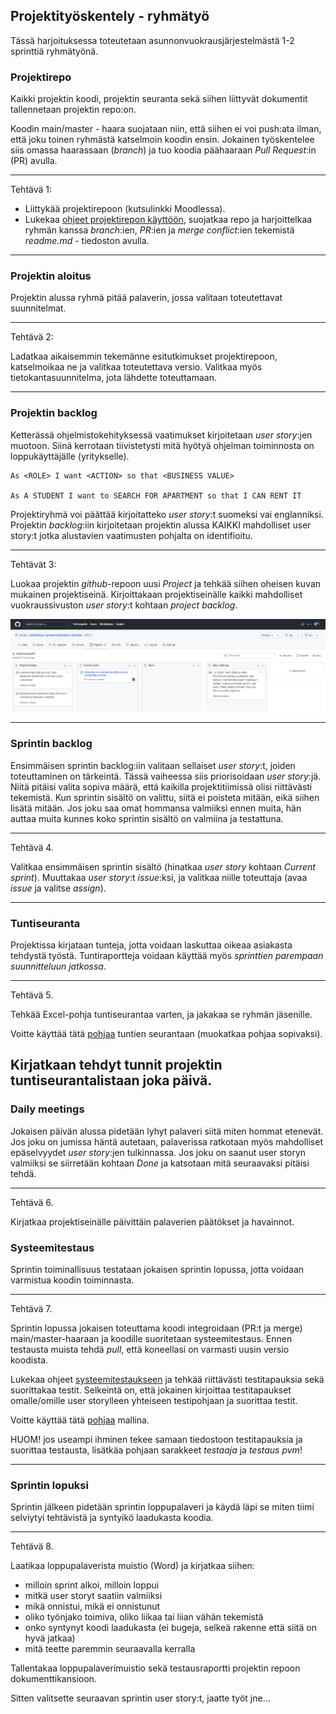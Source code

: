 ## Projektityöskentely - ryhmätyö

Tässä harjoituksessa toteutetaan asunnonvuokrausjärjestelmästä 1-2 sprinttiä ryhmätyönä.

### Projektirepo

Kaikki projektin koodi, projektin seuranta sekä siihen liittyvät dokumentit tallennetaan projektin repo:on.

Koodin main/master - haara suojataan niin, että siihen ei voi push:ata ilman, että joku toinen ryhmästä katselmoin koodin ensin. Jokainen työskentelee siis omassa haarassaan (*branch*) ja tuo koodia päähaaraan *Pull Request*:in (PR) avulla.

---
Tehtävä 1:

- Liittykää projektirepoon (kutsulinkki Moodlessa).
- Lukekaa [ohjeet projektirepon käyttöön](https://otredu.github.io/github/projektityo.html), suojatkaa repo ja harjoittelkaa ryhmän kanssa *branch*:ien, *PR*:ien ja *merge conflict*:ien tekemistä *readme.md* - tiedoston avulla.

---

### Projektin aloitus

Projektin alussa ryhmä pitää palaverin, jossa valitaan toteutettavat suunnitelmat.

---

Tehtävä 2:

Ladatkaa aikaisemmin tekemänne esitutkimukset projektirepoon, katselmoikaa ne ja valitkaa toteutettava versio. Valitkaa myös tietokantasuunnitelma, jota lähdette toteuttamaan.

--- 
### Projektin backlog

Ketterässä ohjelmistokehityksessä vaatimukset kirjoitetaan *user story*:jen muotoon. Siinä kerrotaan tiivistetysti mitä hyötyä ohjelman toiminnosta on loppukäyttäjälle (yritykselle).

    As <ROLE> I want <ACTION> so that <BUSINESS VALUE>

    As A STUDENT I want to SEARCH FOR APARTMENT so that I CAN RENT IT

Projektiryhmä voi päättää kirjoitatteko *user story*:t suomeksi vai englanniksi. Projektin *backlog*:iin kirjoitetaan projektin alussa KAIKKI mahdolliset user story:t jotka alustavien vaatimusten pohjalta on identifioitu.

---

Tehtävät 3:

Luokaa projektin *github*-repoon uusi *Project* ja tehkää siihen oheisen kuvan mukainen projektiseinä. Kirjoittakaan projektiseinälle kaikki mahdolliset vuokraussivuston *user story*:t kohtaan *project backlog*.

![projektiseinä](./img/projektiseina.PNG)

---
### Sprintin backlog

Ensimmäisen sprintin backlog:iin valitaan sellaiset *user story*:t, joiden toteuttaminen on tärkeintä. Tässä vaiheessa siis priorisoidaan *user story*:jä. Niitä pitäisi valita sopiva määrä, että kaikilla projektitiimissä olisi riittävästi tekemistä. Kun sprintin sisältö on valittu, siitä ei poisteta mitään, eikä siihen lisätä mitään. Jos joku saa omat hommansa valmiiksi ennen muita, hän auttaa muita kunnes koko sprintin sisältö on valmiina ja testattuna.

---

Tehtävä 4.

Valitkaa ensimmäisen sprintin sisältö (hinatkaa *user story* kohtaan *Current sprint*). Muuttakaa *user story*:t *issue*:ksi, ja valitkaa niille toteuttaja (avaa *issue* ja valitse *assign*).

---
### Tuntiseuranta

Projektissa kirjataan tunteja, jotta voidaan laskuttaa oikeaa asiakasta tehdystä työstä. Tuntiraportteja voidaan käyttää myös *sprinttien parempaan suunnitteluun jatkossa*. 

---

Tehtävä 5.

Tehkää Excel-pohja tuntiseurantaa varten, ja jakakaa se ryhmän jäsenille.

Voitte käyttää tätä [pohjaa](../docs/tyoajanseuranta.xlsx) tuntien seurantaan (muokatkaa pohjaa sopivaksi).

Kirjatkaan tehdyt tunnit projektin tuntiseurantalistaan joka päivä.
---

### Daily meetings

Jokaisen päivän alussa pidetään lyhyt palaveri siitä miten hommat etenevät. Jos joku on jumissa häntä autetaan, palaverissa ratkotaan myös mahdolliset epäselvyydet *user story*:jen tulkinnassa. Jos joku on saanut user storyn valmiiksi se siirretään kohtaan *Done* ja katsotaan mitä seuraavaksi pitäisi tehdä.

---

Tehtävä 6.

Kirjatkaa projektiseinälle päivittäin palaverien päätökset ja havainnot.
### Systeemitestaus

Sprintin toiminallisuus testataan jokaisen sprintin lopussa, jotta voidaan varmistua koodin toiminnasta.

---

Tehtävä 7.

Sprintin lopussa jokaisen toteuttama koodi integroidaan (PR:t ja merge) main/master-haaraan ja koodille suoritetaan systeemitestaus. Ennen testausta muista tehdä *pull*, että koneellasi on varmasti uusin versio koodista.

Lukekaa ohjeet [systeemitestaukseen](../docs/testitapaukset_ohje.pdf) ja tehkää riittävästi testitapauksia sekä suorittakaa testit. Selkeintä on, että jokainen kirjoittaa testitapaukset omalle/omille user storylleen yhteiseen testipohjaan ja suorittaa testit.

Voitte käyttää tätä [pohjaa](../docs/testitapaukset_esim.pdf) mallina.

HUOM! jos useampi ihminen tekee samaan tiedostoon testitapauksia ja suorittaa testausta, lisätkäa pohjaan sarakkeet *testaaja* ja *testaus pvm*!

---
### Sprintin lopuksi

Sprintin jälkeen pidetään sprintin loppupalaveri ja käydä läpi se miten tiimi selviytyi tehtävistä ja syntyikö laadukasta koodia.

---

Tehtävä 8.

Laatikaa loppupalaverista muistio (Word) ja kirjatkaa siihen:

- milloin sprint alkoi, milloin loppui
- mitkä user storyt saatiin valmiiksi
- mikä onnistui, mikä ei onnistunut
- oliko työnjako toimiva, oliko liikaa tai liian vähän tekemistä
- onko syntynyt koodi laadukasta (ei bugeja, selkeä rakenne että siitä on hyvä jatkaa)
- mitä teette paremmin seuraavalla kerralla

Tallentakaa loppupalaverimuistio sekä testausraportti projektin repoon dokumenttikansioon.

Sitten valitsette seuraavan sprintin user story:t, jaatte työt jne...